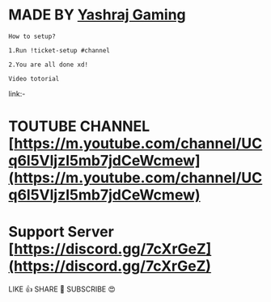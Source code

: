 # MADE BY [Yashraj Gaming](https://m.youtube.com/channel/UCq6l5VljzI5mb7jdCeWcmew)

`How to setup?`

`1.Run !ticket-setup #channel`

`2.You are all done xd!`

`Video totorial`

link:-[]()
# TOUTUBE CHANNEL [https://m.youtube.com/channel/UCq6l5VljzI5mb7jdCeWcmew](https://m.youtube.com/channel/UCq6l5VljzI5mb7jdCeWcmew)
# Support Server [https://discord.gg/7cXrGeZ](https://discord.gg/7cXrGeZ)

LIKE 👍
SHARE 🔗 
SUBSCRIBE 😍